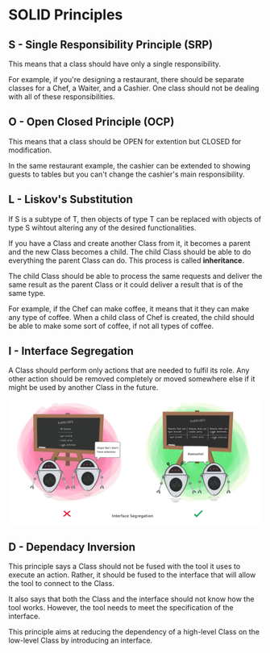 # SOLID Principles

## S - Single Responsibility Principle (SRP)

This means that a class should have only a single responsibility. 

For example, if you're designing a restaurant, there should be separate classes for a Chef, a Waiter, and a Cashier. One class should not be dealing with all of these responsibilities.

## O - Open Closed Principle (OCP)

This means that a class should be OPEN for extention but CLOSED for modification.

In the same restaurant example, the cashier can be extended to showing guests to tables but you can't change the cashier's main responsibility.

## L - Liskov's Substitution

If S is a subtype of T, then objects of type T can be replaced with objects of type S wihtout altering any of the desired functionalities. 

If you have a Class and create another Class from it, it becomes a parent and the new Class becomes a child. The child Class should be able to do everything the parent Class can do. This process is called **inheritance**.

The child Class should be able to process the same requests and deliver the same result as the parent Class or it could deliver a result that is of the same type.

For example, if the Chef can make coffee, it means that it they can make any type of coffee. When a child class of Chef is created, the child should be able to make some sort of coffee, if not all types of coffee.

## I - Interface Segregation

A Class should perform only actions that are needed to fulfil its role. Any other action should be removed completely or moved somewhere else if it might be used by another Class in the future.

![Interface Segregation](../media/SOLID-I.png)

## D - Dependacy Inversion

This principle says a Class should not be fused with the tool it uses to execute an action. Rather, it should be fused to the interface that will allow the tool to connect to the Class.

It also says that both the Class and the interface should not know how the tool works. However, the tool needs to meet the specification of the interface.

This principle aims at reducing the dependency of a high-level Class on the low-level Class by introducing an interface.